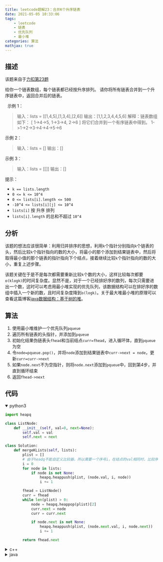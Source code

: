 ```yaml
---
title: leetcode题解23：合并K个升序链表
date: 2021-05-05 10:33:06
tags:
    - leetcode
    - 链表
    - 优先队列
    - 最小堆
categories: 算法
mathjax: true
---
```


## 描述
该题来自于[力扣第23题](https://leetcode-cn.com/problems/merge-k-sorted-lists)

给你一个链表数组，每个链表都已经按升序排列。
请你将所有链表合并到一个升序链表中，返回合并后的链表。
<!--more-->
 
示例 1：

> 输入：lists = [[1,4,5],[1,3,4],[2,6]]
输出：[1,1,2,3,4,4,5,6]
解释：链表数组如下：
[
    1->4->5,
    1->3->4,
    2->6
]
将它们合并到一个有序链表中得到。
1->1->2->3->4->4->5->6

示例 2：

> 输入：lists = []
输出：[]

示例 3：

> 输入：lists = [[]]
输出：[]


提示：

* `k == lists.length`
* `0 <= k <= 10^4`
* `0 <= lists[i].length <= 500`
* `-10^4 <= lists[i][j] <= 10^4`
* `lists[i]` 按 升序 排列
* `lists[i].length` 的总和不超过 `10^4`

## 分析
该题的想法应该很简单：利用归并排序的思想，利用`k`个指针分别指向`k`个链表的头，然后比较`k`个指针指向的数的大小，将最小的那个添加到结果链表中，然后将取得最小值的那个链表的指针指向下个结点，接着继续比较`k`个指针指向的数的大小，重复上述步骤。

该题关键在于是不是每次都需要重新比较`k`个数的大小，这样比较每次都要`o(klogk)`的时间复杂度。显然不是，对于一个已经排好序的数列，每次只需要进出一个数，这时可以考虑用最小堆实现的优先队列，该数据结构可以在排好序的数组中插入一个新的数，且时间复杂度降到`o(logk)`。关于最大堆最小堆的原理可以查看这篇博客[java数据结构：基于树的堆](https://blog.csdn.net/cetrol_chen/article/details/80377552)。

## 算法
1. 使用最小堆维护一个优先队列`pqueue`
2. 遍历所有链表的头指针，并添加到`pqueue`
3. 初始化结果伪链表头`fhead`和当前结点`curr=fhead`，进入循环体，直到`pqueue`为空
4. 令`node=pqueue.pop()`，并将`node`添加到结果链表中`curr->next = node`，更新`curr=curr->next`
5. 如果`node.next`不为空指针，则将`node.next`添加到`pqueue`中，回到第4步，并直到循环结束
6. 返回`fhead->next`

## 代码

<details open>
<summary>python3</summary>

```python
import heapq

class ListNode:
    def __init__(self, val=0, next=None):
        self.val = val
        self.next = next

class Solution:
    def mergeKLists(self, lists):
        plist = []
        # 由于headq不能自定义比较器，所以需要一个序号i，在结点的val相同时，比较序号来排序
        i = 0
        for node in lists:
            if node is not None:
                heapq.heappush(plist, (node.val, i, node))
                i += 1

        fhead = ListNode()
        curr = fhead
        while len(plist) > 0:
            node = heapq.heappop(plist)[2]
            curr.next = node
            curr = curr.next

            if node.next is not None:
                heapq.heappush(plist, (node.next.val, i, node.next))
                i += 1

        return fhead.next
```
</details>


<details>
<summary>c++</summary>

```cpp
#include <queue>
using namespace std;

class Solution {
public:
    struct Item {
        ListNode *node;
        bool operator < (const Item &item) const {
            return node->val > item.node->val;
        }
    };
    ListNode* mergeKLists(vector<ListNode*>& lists) {
        priority_queue<Item> plist;
        for (auto node : lists) {
            if (node) plist.push({ node });
        }
        ListNode fhead, *curr = &fhead;
        while (!plist.empty()) {
            auto item = plist.top();
            plist.pop();
            curr->next = item.node;
            curr = curr->next;
            if (item.node->next) plist.push({ item.node->next });
        }
        return fhead.next;
    }
};
```
</details>


<details>
<summary>java</summary>

```java
import java.util.PriorityQueue;

class Solution {
    class Item implements Comparable<Item>{
        ListNode node;

        Item(ListNode node){
            this.node = node;
        }

        public int compareTo(Item item2){
            return this.node.val - item2.node.val;
        }
    }

    public ListNode mergeKLists(ListNode[] lists) {
        PriorityQueue<Item> pqueue = new PriorityQueue<Item>();
        for (ListNode node : lists){
            if(node != null) pqueue.offer(new Item(node));
        }
        ListNode fhead = new ListNode(0);
        ListNode curr = fhead;
        while (!pqueue.isEmpty()){
            Item item = pqueue.poll();
            curr.next = item.node;
            curr = curr.next;

            if(item.node.next != null) pqueue.offer(new Item(item.node.next));
        }
        return fhead.next;
    }
}
```
</details>